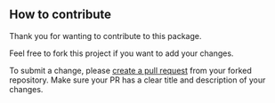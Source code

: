 ## How to contribute

Thank you for wanting to contribute to this package.

Feel free to fork this project if you want to add your changes.


To submit a change, please [create a pull request](https://github.com/lucasnvespereira/deeplgo/compare) from your forked repository.
Make sure your PR has a clear title and description of your changes.
